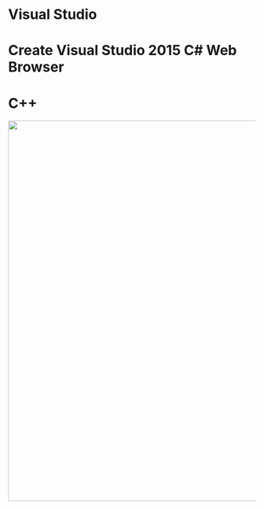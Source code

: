 # Visual Studio

# Create Visual Studio 2015 C# Web Browser
# C++ # 
<p><img src="http://c.top4top.net/p_356ojz4p1.png" alt="" width="999" height="774" /></p>

